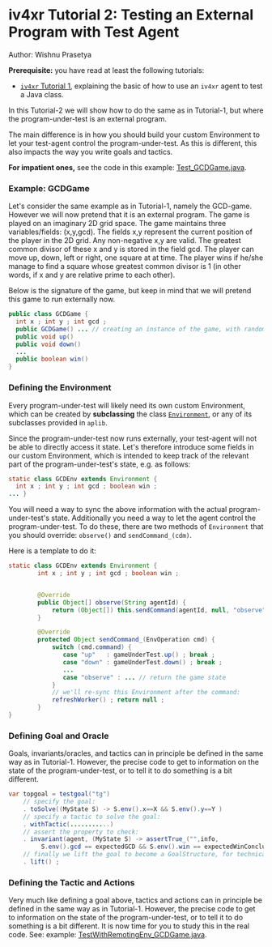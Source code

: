 # iv4xr Tutorial 2: Testing an External Program with Test Agent
Author: Wishnu Prasetya

**Prerequisite:** you have read at least the following tutorials:

* [`iv4xr` Tutorial 1](./testagent_tutorial_1.md), explaining the basic of how to use an `iv4xr` agent to test a Java class.

In this Tutorial-2 we will show how to do the same as in Tutorial-1, but where the program-under-test is an external program.

The main difference is in how you should build your custom Environment to let your test-agent control the program-under-test. As this is different, this also impacts the way you write goals and tactics.

**For impatient ones,** see the code in this example: [Test_GCDGame.java](../../src/test/java/eu/iv4xr/framework/exampleTestAgentUsage/Test_GCDGame.java).

### Example: GCDGame

Let's consider the same example as in Tutorial-1, namely the GCD-game. However we will now pretend that it is an external program. The game is played on an imaginary 2D grid space.
The game maintains three variables/fields: (x,y,gcd). The fields x,y represent
the current position of the player in the 2D grid. Any non-negative x,y are valid. The greatest common divisor of these x and y is stored in the field gcd.
The player can move up, down, left or right, one square at at time. The player wins if he/she manage to find a square whose greatest common divisor is 1 (in other words, if x and y are relative prime to each other).

Below is the signature of the game, but keep in mind that we will pretend this game to run externally now.

```java
public class GCDGame {
  int x ; int y ; int gcd ;
  public GCDGame() ... // creating an instance of the game, with random x,y
  public void up()
  public void down()
  ...
  public boolean win()
}
```

### Defining the Environment

Every program-under-test will likely need its own custom Environment, which can be created by **subclassing** the class [`Environment`](../../src/test/java/nl/uu/cs/aplib/mainConcepts/Environment.java), or any of its subclasses provided in `aplib`.

Since the program-under-test now runs externally, your test-agent will not be able to directly access it state. Let's therefore introduce some fields in our custom Environment, which is intended to keep track of the relevant part of the program-under-test's state, e.g. as follows:

```java
static class GCDEnv extends Environment {
  int x ; int y ; int gcd ; boolean win ;
... }
```
You will need a way to sync the above information with the actual program-under-test's state. Additionally you need a way to let the agent control the program-under-test. To do these, there are two methods of `Environment` that you should override: `observe()` and `sendCommand_(cdm)`.

Here is a template to do it:  

```java
static class GCDEnv extends Environment {
		int x ; int y ; int gcd ; boolean win ;


        @Override
		public Object[] observe(String agentId) {
			return (Object[]) this.sendCommand(agentId, null, "observe", null);
		}

		@Override
		protected Object sendCommand_(EnvOperation cmd) {
			switch (cmd.command) {
			   case "up"   : gameUnderTest.up() ; break ;
			   case "down" : gameUnderTest.down() ; break ;
               ...		
               case "observe" : ... // return the game state      
			}
			// we'll re-sync this Environment after the command:
			refreshWorker() ; return null ;
		}
}
```

### Defining Goal and Oracle

Goals, invariants/oracles, and tactics can in principle be defined in the same way as in Tutorial-1. However, the precise code to get to information on the state of the program-under-test, or to tell it to do something is a bit different.

```java
var topgoal = testgoal("tg")
    // specify the goal:
    . toSolve((MyState S) -> S.env().x==X && S.env().y==Y )
    // specify a tactic to solve the goal:
    . withTactic(...........)
    // assert the property to check:
    . invariant(agent, (MyState S) -> assertTrue_("",info,
         S.env().gcd == expectedGCD && S.env().win == expectedWinConclusion))
    // finally we lift the goal to become a GoalStructure, for technical reason.
    . lift() ;
```

### Defining the Tactic and Actions

Very much like defining a goal above, tactics and actions can in principle be defined in the same way as in Tutorial-1. However, the precise code to get to information on the state of the program-under-test, or to tell it to do something is a bit different. It is now time for you to study this in the real code. See: example: [TestWithRemotingEnv_GCDGame.java](../../src/test/java/eu/iv4xr/framework/exampleTestAgentUsage/TestWithRemotingEnv_GCDGame.java).
